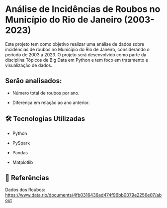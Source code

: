 # Análise de Incidências de Roubos no Município do Rio de Janeiro (2003-2023)

Este projeto tem como objetivo realizar uma análise de dados sobre incidências de roubos no Município do Rio de Janeiro, considerando o período de 2003 a 2023. O projeto será desenvolvido como parte da disciplina Tópicos de Big Data em Python e tem foco em tratamento e visualização de dados.

## Serão analisados:

- Número total de roubos por ano.

- Diferença em relação ao ano anterior.

## 🛠️ Tecnologias Utilizadas

- Python

- PySpark

- Pandas

- Matplotlib

## 📒 Referências

Dados dos Roubos: https://www.data.rio/documents/4fb0316436ad474f96bb0079e2256e07/about
